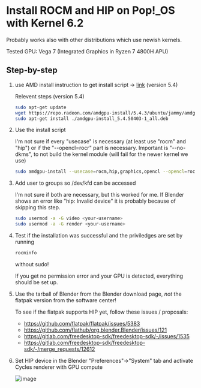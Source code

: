 # Install ROCM and HIP on Pop!_OS with Kernel 6.2

Probably works also with other distributions which use newish kernels.

Tested GPU: Vega 7 (Integrated Graphics in Ryzen 7 4800H APU)

## Step-by-step

1. use AMD install instruction to get install script -> [link](https://docs.amd.com/bundle/ROCm-Installation-Guide-v5.4.3/page/How_to_Install_ROCm.html) (version 5.4)

    Relevent steps (version 5.4)

    ```bash
    sudo apt-get update
    wget https://repo.radeon.com/amdgpu-install/5.4.3/ubuntu/jammy/amdgpu-install_5.4.50403-1_all.deb 
    sudo apt-get install ./amdgpu-install_5.4.50403-1_all.deb
    ```

2. Use the install script

    I'm not sure if every "usecase" is necessary (at least use "rocm" and "hip") or if the "--opencl=rocr" part is necessary.
    Important is "--no-dkms", to not build the kernel module (will fail for the newer kernel we use)

    ```bash
    sudo amdgpu-install --usecase=rocm,hip,graphics,opencl --opencl=rocr --no-dkms
    ```

3. Add user to groups so /dev/kfd can be accessed

    I'm not sure if both are necessary, but this worked for me.
    If Blender shows an error like "hip: Invalid device" it is probably because of skipping this step.

    ```bash
    sudo usermod -a -G video <your-username>
    sudo usermod -a -G render <your-username>
    ```

4. Test if the installation was successful and the priviledges are set by running

    ```bash
    rocminfo 
    ```
    without sudo!
    
    If you get no permission error and your GPU is detected, everything should be set up.

5. Use the tarball of Blender from the Blender download page, _not_ the flatpak version from the software center!

    To see if the flatpak supports HIP yet, follow these issues / proposals:
    - https://github.com/flatpak/flatpak/issues/5383
    - https://github.com/flathub/org.blender.Blender/issues/121
    - https://gitlab.com/freedesktop-sdk/freedesktop-sdk/-/issues/1535
    - https://gitlab.com/freedesktop-sdk/freedesktop-sdk/-/merge_requests/12612

6. Set HIP device in the Blender "Preferences"->"System" tab and activate Cycles renderer with GPU compute

    ![image](https://user-images.githubusercontent.com/18579177/232140758-0a78c6e1-0fee-4d45-a2cf-0075c9922e43.png)
